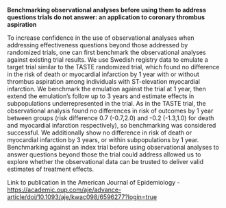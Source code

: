 <b> Benchmarking observational analyses before using them to address questions trials do not answer: an application to coronary thrombus aspiration </b>

To increase confidence in the use of observational analyses when addressing effectiveness questions beyond those addressed by randomized trials, one can first benchmark the observational analyses against existing trial results. We use Swedish registry data to emulate a target trial similar to the TASTE randomized trial, which found no difference in the risk of death or myocardial infarction by 1 year with or without thrombus aspiration among individuals with ST-elevation myocardial infarction. We benchmark the emulation against the trial at 1 year, then extend the emulation’s follow up to 3 years and estimate effects in subpopulations underrepresented in the trial. As in the TASTE trial, the observational analysis found no differences in risk of outcomes by 1 year between groups (risk difference 0.7 (-0.7,2.0) and -0.2 (-1.3,1.0) for death and myocardial infarction respectively), so benchmarking was considered successful. We additionally show no difference in risk of death or myocardial infarction by 3 years, or within subpopulations by 1 year. Benchmarking against an index trial before using observational analyses to answer questions beyond those the trial could address allowed us to explore whether the observational data can be trusted to deliver valid estimates of treatment effects.

Link to publication in the American Journal of Epidemiology - https://academic.oup.com/aje/advance-article/doi/10.1093/aje/kwac098/6596277?login=true
